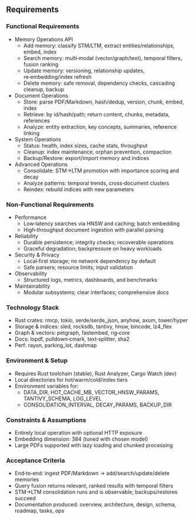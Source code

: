## Requirements

### Functional Requirements

- Memory Operations API
  - Add memory: classify STM/LTM, extract entities/relationships, embed, index
  - Search memory: multi‑modal (vector/graph/text), temporal filters, fusion ranking
  - Update memory: versioning, relationship updates, re‑embedding/index refresh
  - Delete memory: safe removal, dependency checks, cascading cleanup, backup
- Document Operations
  - Store: parse PDF/Markdown, hash/dedup, version, chunk, embed, index
  - Retrieve: by id/hash/path; return content, chunks, metadata, references
  - Analyze: entity extraction, key concepts, summaries, reference linking
- System Operations
  - Status: health, index sizes, cache stats, throughput
  - Cleanup: index maintenance, orphan prevention, compaction
  - Backup/Restore: export/import memory and indices
- Advanced Operations
  - Consolidate: STM→LTM promotion with importance scoring and decay
  - Analyze patterns: temporal trends, cross‑document clusters
  - Reindex: rebuild indices with new parameters

### Non‑Functional Requirements

- Performance
  - Low‑latency searches via HNSW and caching; batch embedding
  - High‑throughput document ingestion with parallel parsing
- Reliability
  - Durable persistence; integrity checks; recoverable operations
  - Graceful degradation; backpressure on heavy workloads
- Security & Privacy
  - Local‑first storage; no network dependency by default
  - Safe parsers; resource limits; input validation
- Observability
  - Structured logs, metrics, dashboards, and benchmarks
- Maintainability
  - Modular subsystems; clear interfaces; comprehensive docs

### Technology Stack

- Rust crates: rmcp, tokio, serde/serde_json, anyhow, axum, tower/hyper
- Storage & indices: sled, rocksdb, tantivy, hnsw, bincode, lz4_flex
- Graph & vectors: petgraph, fastembed, rig‑core
- Docs: lopdf, pulldown‑cmark, text‑splitter, sha2
- Perf: rayon, parking_lot, dashmap

### Environment & Setup

- Requires Rust toolchain (stable), Rust Analyzer, Cargo Watch (dev)
- Local directories for hot/warm/cold/index tiers
- Environment variables for:
  - DATA_DIR, HOT_CACHE_MB, VECTOR_HNSW_PARAMS, TANTIVY_SCHEMA, LOG_LEVEL
  - CONSOLIDATION_INTERVAL, DECAY_PARAMS, BACKUP_DIR

### Constraints & Assumptions

- Entirely local operation with optional HTTP exposure
- Embedding dimension: 384 (tuned with chosen model)
- Large PDFs supported with lazy loading and chunked processing

### Acceptance Criteria

- End‑to‑end: ingest PDF/Markdown → add/search/update/delete memories
- Query fusion returns relevant, ranked results with temporal filters
- STM→LTM consolidation runs and is observable; backups/restores succeed
- Documentation produced: overview, architecture, design, schema, roadmap, tasks, ops
